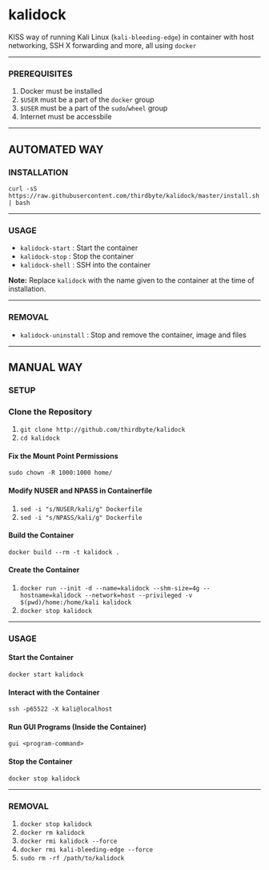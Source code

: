 # kalidock

KISS way of running Kali Linux (`kali-bleeding-edge`) in container with host networking, SSH X forwarding and more, all using `docker`

---

### PREREQUISITES
  1. Docker must be installed
  2. `$USER` must be a part of the `docker` group
  3. `$USER` must be a part of the `sudo`/`wheel` group
  4. Internet must be accessbile

---

## AUTOMATED WAY

### INSTALLATION

`curl -sS https://raw.githubusercontent.com/thirdbyte/kalidock/master/install.sh | bash`

---

### USAGE

- `kalidock-start` : Start the container
- `kalidock-stop` : Stop the container
- `kalidock-shell` : SSH into the container

**Note:** Replace `kalidock` with the name given to the container at the time of installation.

---

### REMOVAL

- `kalidock-uninstall` : Stop and remove the container, image and files

---

## MANUAL WAY

### SETUP

### Clone the Repository
  1. `git clone http://github.com/thirdbyte/kalidock`
  2. `cd kalidock`

#### Fix the Mount Point Permissions
`sudo chown -R 1000:1000 home/`

#### Modify NUSER and NPASS in Containerfile
  1. `sed -i "s/NUSER/kali/g" Dockerfile`
  2. `sed -i "s/NPASS/kali/g" Dockerfile`

#### Build the Container
`docker build --rm -t kalidock .`

#### Create the Container
  1. `docker run --init -d --name=kalidock --shm-size=4g --hostname=kalidock --network=host --privileged -v $(pwd)/home:/home/kali kalidock`
  2. `docker stop kalidock`

---

### USAGE

#### Start the Container
`docker start kalidock`

#### Interact with the Container
`ssh -p65522 -X kali@localhost`

#### Run GUI Programs (Inside the Container)
`gui <program-command>`

#### Stop the Container
`docker stop kalidock`

---

### REMOVAL

  1. `docker stop kalidock`
  2. `docker rm kalidock`
  3. `docker rmi kalidock --force`
  4. `docker rmi kali-bleeding-edge --force`
  5. `sudo rm -rf /path/to/kalidock`
